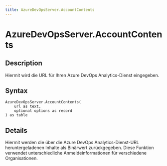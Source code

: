 ```yaml
---
title: AzureDevOpsServer.AccountContents
---
```


# AzureDevOpsServer.AccountContents


## Description

Hiermit wird die URL für Ihren Azure DevOps Analytics-Dienst eingegeben.


## Syntax

```powerquery
AzureDevOpsServer.AccountContents(
    url as text,
    optional options as record
) as table
```


## Details

Hiermit werden die über die Azure DevOps Analytics-Dienst-URL heruntergeladenen Inhalte als Binärwert zurückgegeben. Diese Funktion verwendet unterschiedliche Anmeldeinformationen für verschiedene Organisationen.


